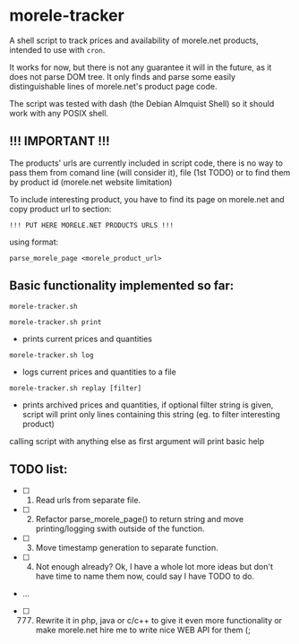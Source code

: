 # morele-tracker
A shell script to track prices and availability of morele.net products, intended to use with `cron`.

It works for now, but there is not any guarantee it will in the future, as it does not parse DOM tree. It only finds and parse some easily distinguishable lines of morele.net's product page code.

The script was tested with dash (the Debian Almquist Shell) so it should work with any POSIX shell.

## !!! IMPORTANT !!!
The products' urls are currently included in script code, there is no way to pass them from comand line (will consider it), file (1st TODO) or to find them by product id (morele.net website limitation)

To include interesting product, you have to find its page on morele.net
and copy product url to section:

`!!! PUT HERE MORELE.NET PRODUCTS URLS !!!`

using format:

`parse_morele_page <morele_product_url>`

## Basic functionality implemented so far:
`morele-tracker.sh`

`morele-tracker.sh print`
  - prints current prices and quantities

`morele-tracker.sh log`
  - logs current prices and quantities to a file

`morele-tracker.sh replay [filter]`
  - prints archived prices and quantities, if optional filter string is given, script will print only lines containing this string (eg. to filter interesting product)

calling script with anything else as first argument will print basic help

## TODO list:
  - [ ] 1. Read urls from separate file.
  - [ ] 2. Refactor parse_morele_page() to return string and move printing/logging swith outside of the function.
  - [ ] 3. Move timestamp generation to separate function.
  - [ ] 4. Not enough already? Ok, I have a whole lot more ideas but don't have time to name them now, could say I have TODO to do.
  - ...
  - [ ] 777. Rewrite it in php, java or c/c++ to give it even more functionality or make morele.net hire me to write nice WEB API for them (;
